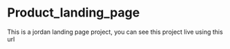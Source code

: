 # Product_landing_page
This is a jordan landing page project,
you can see this project live using this url
